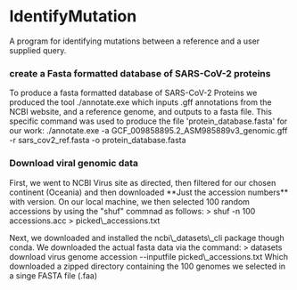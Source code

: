 # IdentifyMutation
A program for identifying mutations between a reference and a user supplied query.

### create a Fasta formatted database of SARS-CoV-2 proteins
To produce a fasta formatted database of SARS-CoV-2 Proteins we produced the tool ./annotate.exe which inputs .gff annotations from the NCBI website, and a reference genome, and outputs to a fasta file.
This specific command was used to produce the file 'protein_database.fasta' for our work: ./annotate.exe -a GCF_009858895.2_ASM985889v3_genomic.gff -r sars_cov2_ref.fasta -o protein_database.fasta

### Download viral genomic data
<p>First, we went to NCBI Virus site as directed, then filtered for our chosen continent (Oceania) and then downloaded **Just the accession numbers** with version. On our local machine, we then selected 100 random accessions by using the "shuf" commnad as follows:
> shuf -n 100 accessions.acc > picked\_accessions.txt
</p>
<p>Next, we downloaded and installed the ncbi\_datasets\_cli package though conda.  We downloaded the actual fasta data via the command:
> datasets download virus genome accession --inputfile picked\_accessions.txt
Which downloaded a zipped directory containing the 100 genomes we selected in a singe FASTA file (.faa)
</p>
